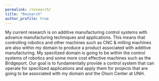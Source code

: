 ```yaml
---
permalink: /research/
title: "Research"
author_profile: true
---
```


My current research is on additive manufacturing control systems with advance manufacturing techniques and applications. This means that controlling robotics and other machines such as CNC & milling machines are also within my domain to produce a product associated with additive manufacturing. My specilized domain is going to be within the control systems of robotics and some more cost effective machines such as the Bridgeport. Our goal is to fundamentally provide a control system that can operate for specilized applications and apply them for projects that are going to be associated with my domain and the Olson Center at UNH.